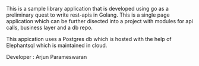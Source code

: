 This is a sample library application that is developed using go as a preliminary quest to write rest-apis in Golang.
This is a single page application which can be further disected into a project with modules for api calls, business layer and a db repo.

This appication uses a Postgres db which is hosted with the help of Elephantsql which is maintained in cloud. 


Developer : Arjun Parameswaran
